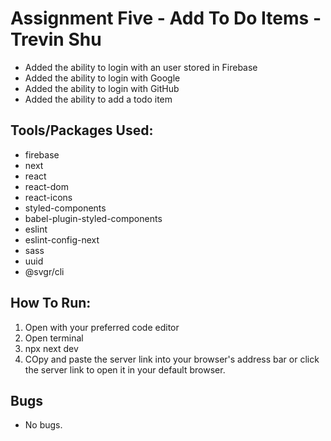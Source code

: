 # Assignment Five - Add To Do Items - Trevin Shu

- Added the ability to login with an user stored in Firebase
- Added the ability to login with Google
- Added the ability to login with GitHub
- Added the ability to add a todo item

## Tools/Packages Used:

- firebase
- next
- react
- react-dom
- react-icons
- styled-components
- babel-plugin-styled-components
- eslint
- eslint-config-next
- sass
- uuid
- @svgr/cli

## How To Run:

1. Open with your preferred code editor
2. Open terminal
3. npx next dev
4. COpy and paste the server link into your browser's address bar or click the server link to open it in your default browser.

## Bugs

- No bugs.
